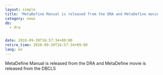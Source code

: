 ```yaml
---
layout: simple
title: 'MetaDefine Manual is released from the DRA and MetaDefine movie is released from the DBCLS'
category: news
db:
  - dra


date: 2010-09-30T16:57:34+09:00
retire_time: 2010-09-30T16:57:34+09:00
lang: en
---
```


MetaDefine Manual is released from the DRA and MetaDefine movie is released from the DBCLS
